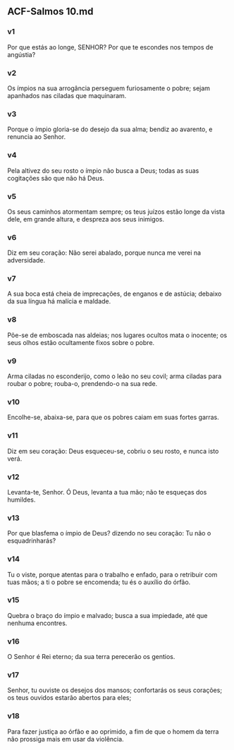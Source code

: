 ## ACF-Salmos 10.md
### v1
 Por que estás ao longe, SENHOR? Por que te escondes nos tempos de angústia?
### v2
 Os ímpios na sua arrogância perseguem furiosamente o pobre; sejam apanhados nas ciladas que maquinaram.
### v3
 Porque o ímpio gloria-se do desejo da sua alma; bendiz ao avarento, e renuncia ao Senhor.
### v4
 Pela altivez do seu rosto o ímpio não busca a Deus; todas as suas cogitações são que não há Deus.
### v5
 Os seus caminhos atormentam sempre; os teus juízos estão longe da vista dele, em grande altura, e despreza aos seus inimigos.
### v6
 Diz em seu coração: Não serei abalado, porque nunca me verei na adversidade.
### v7
 A sua boca está cheia de imprecações, de enganos e de astúcia; debaixo da sua língua há malícia e maldade.
### v8
 Põe-se de emboscada nas aldeias; nos lugares ocultos mata o inocente; os seus olhos estão ocultamente fixos sobre o pobre.
### v9
 Arma ciladas no esconderijo, como o leão no seu covil; arma ciladas para roubar o pobre; rouba-o, prendendo-o na sua rede.
### v10
 Encolhe-se, abaixa-se, para que os pobres caiam em suas fortes garras.
### v11
 Diz em seu coração: Deus esqueceu-se, cobriu o seu rosto, e nunca isto verá.
### v12
 Levanta-te, Senhor. Ó Deus, levanta a tua mão; não te esqueças dos humildes.
### v13
 Por que blasfema o ímpio de Deus? dizendo no seu coração: Tu não o esquadrinharás?
### v14
 Tu o viste, porque atentas para o trabalho e enfado, para o retribuir com tuas mãos; a ti o pobre se encomenda; tu és o auxílio do órfão.
### v15
 Quebra o braço do ímpio e malvado; busca a sua impiedade, até que nenhuma encontres.
### v16
 O Senhor é Rei eterno; da sua terra perecerão os gentios.
### v17
 Senhor, tu ouviste os desejos dos mansos; confortarás os seus corações; os teus ouvidos estarão abertos para eles;
### v18
 Para fazer justiça ao órfão e ao oprimido, a fim de que o homem da terra não prossiga mais em usar da violência.
